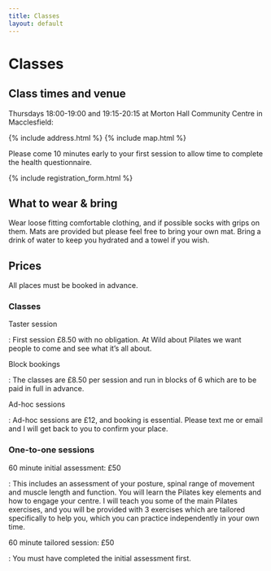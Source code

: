 ```yaml
---
title: Classes
layout: default
---
```


# Classes

## Class times and venue

Thursdays <time>18:00</time>-<time>19:00</time> and <time>19:15</time>-<time>20:15</time> at Morton Hall Community Centre in Macclesfield:

{% include address.html %}
{% include map.html %}

Please come 10 minutes early to your first session to allow time to complete the health questionnaire.

{% include registration_form.html %}

## What to wear & bring

Wear loose fitting comfortable clothing, and if possible socks with grips on them. Mats are provided but please feel free to bring your own mat. Bring a drink of water to keep you hydrated and a towel if you wish.

## Prices

All places must be booked in advance.

### Classes

Taster session

: First session £8.50 with no obligation. At Wild about Pilates we want people to come and see what it’s all about.

Block bookings

: The classes are £8.50 per session and run in blocks of 6 which are to be paid in full in advance.

Ad-hoc sessions

: Ad-hoc sessions are £12, and booking is essential. Please text me or email and I will get back to you to confirm your place.

### One-to-one sessions

60 minute initial assessment: £50

: This includes an assessment of your posture, spinal range of movement and muscle length and function. You will learn the Pilates key elements and how to engage your centre. I will teach you some of the main Pilates exercises, and you will be provided with 3 exercises which are tailored specifically to help you, which you can practice independently in your own time.

60 minute tailored session: £50

: You must have completed the initial assessment first.
